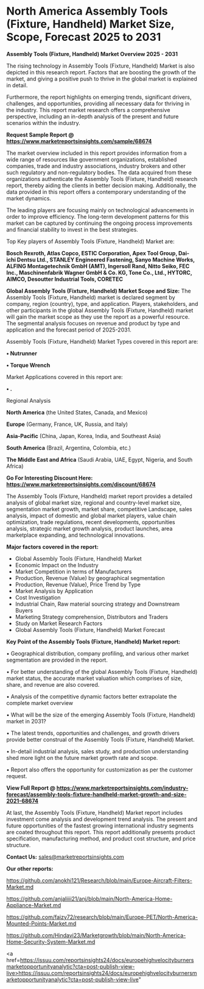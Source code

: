 # North America Assembly Tools (Fixture, Handheld) Market Size, Scope, Forecast 2025 to 2031

<Strong> Assembly Tools (Fixture, Handheld) Market Overview 2025 - 2031</strong>

The rising technology in Assembly Tools (Fixture, Handheld) Market is also depicted in this research report. Factors that are boosting the growth of the market, and giving a positive push to thrive in the global market is explained in detail.

Furthermore, the report highlights on emerging trends, significant drivers, challenges, and opportunities, providing all necessary data for thriving in the industry. This report market research offers a comprehensive perspective, including an in-depth analysis of the present and future scenarios within the industry.

<strong>Request Sample Report @ <a href=https://www.marketreportsinsights.com/sample/68674>https://www.marketreportsinsights.com/sample/68674</a></strong>

The market overview included in this report provides information from a wide range of resources like government organizations, established companies, trade and industry associations, industry brokers and other such regulatory and non-regulatory bodies. The data acquired from these organizations authenticate the Assembly Tools (Fixture, Handheld) research report, thereby aiding the clients in better decision making. Additionally, the data provided in this report offers a contemporary understanding of the market dynamics.

The leading players are focusing mainly on technological advancements in order to improve efficiency. The long-term development patterns for this market can be captured by continuing the ongoing process improvements and financial stability to invest in the best strategies.

Top Key players of Assembly Tools (Fixture, Handheld) Market are:

<strong>Bosch Rexroth, Atlas Copco, ESTIC Corporation, Apex Tool Group, Dai-ichi Dentsu Ltd., STANLEY Engineered Fastening, Sanyo Machine Works, ALFING Montagetechnik GmbH (AMT), Ingersoll Rand, Nitto Seiko, FEC Inc., Maschinenfabrik Wagner GmbH & Co. KG, Tone Co., Ltd., HYTORC, AIMCO, Desoutter Industrial Tools, CORETEC</strong>

<strong><b>Global Assembly Tools (Fixture, Handheld) Market Scope and Size:</b></strong>
The Assembly Tools (Fixture, Handheld) market is declared segment by company, region (country), type, and application. Players, stakeholders, and other participants in the global Assembly Tools (Fixture, Handheld) market will gain the market scope as they use the report as a powerful resource. The segmental analysis focuses on revenue and product by type and application and the forecast period of 2025-2031.

Assembly Tools (Fixture, Handheld) Market Types covered in this report are:

<strong>• Nutrunner

• Torque Wrench</strong>

Market Applications covered in this report are:

<strong>• .</strong> 

Regional Analysis

<strong>North America</strong> (the United States, Canada, and Mexico)

<strong>Europe</strong> (Germany, France, UK, Russia, and Italy)

<strong>Asia-Pacific</strong> (China, Japan, Korea, India, and Southeast Asia)

<strong>South America</strong> (Brazil, Argentina, Colombia, etc.)

<strong>The Middle East and Africa</strong> (Saudi Arabia, UAE, Egypt, Nigeria, and South Africa)

<strong>Go For Interesting Discount Here: <a href=https://www.marketreportsinsights.com/discount/68674>https://www.marketreportsinsights.com/discount/68674</a></strong>

The Assembly Tools (Fixture, Handheld) market report provides a detailed analysis of global market size, regional and country-level market size, segmentation market growth, market share, competitive Landscape, sales analysis, impact of domestic and global market players, value chain optimization, trade regulations, recent developments, opportunities analysis, strategic market growth analysis, product launches, area marketplace expanding, and technological innovations.

<strong><b>Major factors covered in the report:</b></strong>
<ul>
  <li>Global Assembly Tools (Fixture, Handheld) Market </li>
  <li>Economic Impact on the Industry</li>
  <li>Market Competition in terms of Manufacturers</li>
  <li>Production, Revenue (Value) by geographical segmentation</li>
  <li>Production, Revenue (Value), Price Trend by Type</li>
  <li>Market Analysis by Application</li>
  <li>Cost Investigation</li>
  <li>Industrial Chain, Raw material sourcing strategy and Downstream Buyers</li>
  <li>Marketing Strategy comprehension, Distributors and Traders</li>
  <li>Study on Market Research Factors</li>
  <li>Global Assembly Tools (Fixture, Handheld) Market Forecast</li>
</ul>

<strong><b>Key Point of the Assembly Tools (Fixture, Handheld) Market report:</b></strong>

• Geographical distribution, company profiling, and various other market segmentation are provided in the report.

• For better understanding of the global Assembly Tools (Fixture, Handheld) market status, the accurate market valuation which comprises of size, share, and revenue are also covered.

• Analysis of the competitive dynamic factors better extrapolate the complete market overview

• What will be the size of the emerging Assembly Tools (Fixture, Handheld) market in 2031?

• The latest trends, opportunities and challenges, and growth drivers provide better construal of the Assembly Tools (Fixture, Handheld) Market.

• In-detail industrial analysis, sales study, and production understanding shed more light on the future market growth rate and scope.

• Report also offers the opportunity for customization as per the customer request.

<strong><b>View Full Report @ <a href=https://www.marketreportsinsights.com/industry-forecast/assembly-tools-fixture-handheld-market-growth-and-size-2021-68674>https://www.marketreportsinsights.com/industry-forecast/assembly-tools-fixture-handheld-market-growth-and-size-2021-68674</a></b></strong>


At last, the Assembly Tools (Fixture, Handheld) Market report includes investment come analysis and development trend analysis. The present and future opportunities of the fastest growing international industry segments are coated throughout this report. This report additionally presents product specification, manufacturing method, and product cost structure, and price structure.

<strong>Contact Us:</strong>
sales@marketreportsinsights.com

<strong>Our other reports:</strong>

<a href=https://github.com/anokhi121/Research/blob/main/Europe-Aircraft-Filters-Market.md>https://github.com/anokhi121/Research/blob/main/Europe-Aircraft-Filters-Market.md</a>

<a href=https://github.com/anjaliiii21/anj/blob/main/North-America-Home-Appliance-Market.md>https://github.com/anjaliiii21/anj/blob/main/North-America-Home-Appliance-Market.md</a>

<a href=https://github.com/faizy72/research/blob/main/Europe-PET/North-America-Mounted-Points-Market.md>https://github.com/faizy72/research/blob/main/Europe-PET/North-America-Mounted-Points-Market.md</a>

<a href=https://github.com/Hindavi23/Marketgrowth/blob/main/North-America-Home-Security-System-Market.md>https://github.com/Hindavi23/Marketgrowth/blob/main/North-America-Home-Security-System-Market.md</a>

<a href=https://issuu.com/reportsinsights24/docs/europehighvelocityburnersmarketopportunityanalytic?cta=post-publish-view-live>https://issuu.com/reportsinsights24/docs/europehighvelocityburnersmarketopportunityanalytic?cta=post-publish-view-live</a>"
